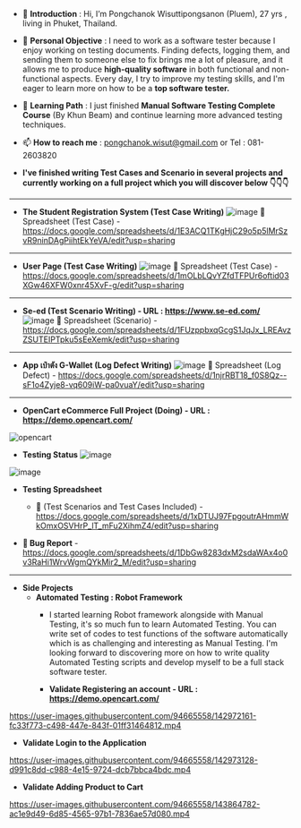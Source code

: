 - 👋 **Introduction** : Hi, I’m Pongchanok Wisuttipongsanon (Pluem), 27 yrs , living in Phuket, Thailand.
- 👀 **Personal Objective** : I need to work as a software tester because I enjoy working on testing documents. Finding defects, logging them, and sending them to someone else to fix brings me a lot of pleasure, and it allows me to produce **high-quality software** in both functional and non-functional aspects. Every day, I try to improve my testing skills, and I'm eager to learn more on how to be a **top software tester.**
- 🌱 **Learning Path** : I just finished **Manual Software Testing Complete Course** (By Khun Beam) and continue learning more advanced testing techniques.
- 📫 **How to reach me** : pongchanok.wisut@gmail.com   or   Tel : 081-2603820


- **I've finished writing Test Cases and Scenario in several projects and currently working on a full project which you will discover below :point_down::point_down::point_down:**

------------------------------------------------------------------------------------------------------------------

- **The Student Registration System (Test Case Writing)**
![image](https://user-images.githubusercontent.com/94665558/143770713-b288473b-ff32-4bae-8862-3a3657408e50.png)
📘 Spreadsheet (Test Case) - https://docs.google.com/spreadsheets/d/1E3ACQ1TKgHjC29o5p5lMrSzvR9ninDAgPiihtEkYeVA/edit?usp=sharing

------------------------------------------------------------------------------------------------------------------

- **User Page (Test Case Writing)**
![image](https://user-images.githubusercontent.com/94665558/143770976-cf5d373f-1155-429c-9d18-743568c3168c.png)
📘 Spreadsheet (Test Case) - https://docs.google.com/spreadsheets/d/1mOLbLQvYZfdTFPUr6oftid03XGw46XFW0xnr45XvF-g/edit?usp=sharing

------------------------------------------------------------------------------------------------------------------


- **Se-ed (Test Scenario Writing) - URL : https://www.se-ed.com/**
![image](https://user-images.githubusercontent.com/94665558/143771299-7eabb7b9-051d-4e91-84d0-bed17ac8288a.png)
📘 Spreadsheet (Scenario) - https://docs.google.com/spreadsheets/d/1FUzppbxqGcgS1JqJx_LREAvzZSUTEIPTpku5sEeXemk/edit?usp=sharing

------------------------------------------------------------------------------------------------------------------


- **App เป๋าตัง G-Wallet (Log Defect Writing)** 
![image](https://user-images.githubusercontent.com/94665558/143812725-bb0b7d44-5054-4246-a1bf-f343edf7f81e.png)
📘 Spreadsheet (Log Defect) - https://docs.google.com/spreadsheets/d/1njrRBT18_f0S8Qz--sF1o4Zyje8-vq609iW-pa0vuaY/edit?usp=sharing

------------------------------------------------------------------------------------------------------------------

- **OpenCart eCommerce Full Project (Doing) - URL : https://demo.opencart.com/**


![opencart](https://user-images.githubusercontent.com/94665558/142794110-7b30300a-84c5-48e4-937a-e312e504ebad.JPG)


 - **Testing Status** 
![image](https://user-images.githubusercontent.com/94665558/143816438-5e719951-deea-4688-be4e-232d8da40e9e.png)

![image](https://user-images.githubusercontent.com/94665558/143821807-14b93500-0bd5-413a-815a-db5f6f370c78.png)


 - **Testing Spreadsheet** 
      - 📘 (Test Scenarios and Test Cases Included)
          -https://docs.google.com/spreadsheets/d/1xDTUJ97FpgoutrAHmmWkOmxOSVHrP_lT_mFu2XihmZ4/edit?usp=sharing


 - **📘 Bug Report**
        -https://docs.google.com/spreadsheets/d/1DbGw8283dxM2sdaWAx4o0v3RaHi1WrvWgmQYkMir2_M/edit?usp=sharing
         
------------------------------------------------------------------------------------------------------------------
        
  - **Side Projects**
      - **Automated Testing : Robot Framework**
         - I started learning Robot framework alongside with Manual Testing, it's so much fun to learn Automated Testing. You can write set of codes to test functions of the software automatically which is as challenging and interesting as Manual Testing. I'm looking forward to discovering more on how to write quality Automated Testing scripts and develop myself to be a full stack software tester.
      
       
          - **Validate Registering an account - URL : https://demo.opencart.com/**

          
      
        
https://user-images.githubusercontent.com/94665558/142972161-fc33f773-c498-447e-843f-01ff31464812.mp4

   - **Validate Login to the Application**



https://user-images.githubusercontent.com/94665558/142973128-d991c8dd-c988-4e15-9724-dcb7bbca4bdc.mp4

   - **Validate Adding Product to Cart**

https://user-images.githubusercontent.com/94665558/143864782-ac1e9d49-6d85-4565-97b1-7836ae57d080.mp4


<!---
PongchanokWisut/PongchanokWisut is a ✨ special ✨ repository because its `README.md` (this file) appears on your GitHub profile.
You can click the Preview link to take a look at your changes.
--->
